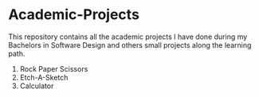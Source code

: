 # Academic-Projects

This repository contains all the academic projects I have done during my Bachelors in Software Design and others small projects along the learning path.

1. Rock Paper Scissors
2. Etch-A-Sketch 
3. Calculator